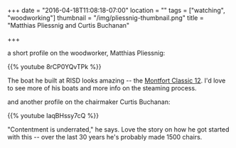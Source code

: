 +++
date = "2016-04-18T11:08:18-07:00"
location = ""
tags = ["watching", "woodworking"]
thumbnail = "/img/pliessnig-thumbnail.png"
title = "Matthias Pliessnig and Curtis Buchanan"

+++

a short profile on the woodworker, Matthias Pliessnig:

<!--more-->

{{% youtube 8rCP0YQvTPk %}}

The boat he built at RISD looks amazing --
the [Montfort Classic 12](http://gaboats.com/boats/classic12.html).
I'd love to see more of his boats and more info on the steaming process.

and another profile on the chairmaker Curtis Buchanan:

{{% youtube IaqBHssy7cQ %}}

"Contentment is underrated," he says.
Love the story on how he got started with this --
over the last 30 years he's probably made 1500 chairs.
